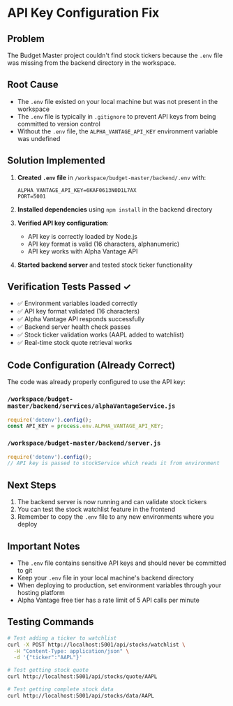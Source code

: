 # API Key Configuration Fix

## Problem
The Budget Master project couldn't find stock tickers because the `.env` file was missing from the backend directory in the workspace.

## Root Cause
- The `.env` file existed on your local machine but was not present in the workspace
- The `.env` file is typically in `.gitignore` to prevent API keys from being committed to version control
- Without the `.env` file, the `ALPHA_VANTAGE_API_KEY` environment variable was undefined

## Solution Implemented
1. **Created `.env` file** in `/workspace/budget-master/backend/.env` with:
   ```
   ALPHA_VANTAGE_API_KEY=6KAF0613N0D1L7AX
   PORT=5001
   ```

2. **Installed dependencies** using `npm install` in the backend directory

3. **Verified API key configuration**:
   - API key is correctly loaded by Node.js
   - API key format is valid (16 characters, alphanumeric)
   - API key works with Alpha Vantage API

4. **Started backend server** and tested stock ticker functionality

## Verification Tests Passed ✓
- ✅ Environment variables loaded correctly
- ✅ API key format validated (16 characters)
- ✅ Alpha Vantage API responds successfully
- ✅ Backend server health check passes
- ✅ Stock ticker validation works (AAPL added to watchlist)
- ✅ Real-time stock quote retrieval works

## Code Configuration (Already Correct)
The code was already properly configured to use the API key:

### `/workspace/budget-master/backend/services/alphaVantageService.js`
```javascript
require('dotenv').config();
const API_KEY = process.env.ALPHA_VANTAGE_API_KEY;
```

### `/workspace/budget-master/backend/server.js`
```javascript
require('dotenv').config();
// API key is passed to stockService which reads it from environment
```

## Next Steps
1. The backend server is now running and can validate stock tickers
2. You can test the stock watchlist feature in the frontend
3. Remember to copy the `.env` file to any new environments where you deploy

## Important Notes
- The `.env` file contains sensitive API keys and should never be committed to git
- Keep your `.env` file in your local machine's backend directory
- When deploying to production, set environment variables through your hosting platform
- Alpha Vantage free tier has a rate limit of 5 API calls per minute

## Testing Commands
```bash
# Test adding a ticker to watchlist
curl -X POST http://localhost:5001/api/stocks/watchlist \
  -H "Content-Type: application/json" \
  -d '{"ticker":"AAPL"}'

# Test getting stock quote
curl http://localhost:5001/api/stocks/quote/AAPL

# Test getting complete stock data
curl http://localhost:5001/api/stocks/data/AAPL
```
